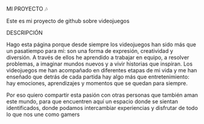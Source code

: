 MI PROYECTO 🎶

Este es mi proyecto de github sobre videojuegos

DESCRIPCIÓN

Hago esta página porque desde siempre los videojuegos han sido más que un pasatiempo para mí: son una forma de expresión, creatividad y diversión. A través de ellos he aprendido a trabajar en equipo, a resolver problemas, a imaginar mundos nuevos y a vivir historias que inspiran. Los videojuegos me han acompañado en diferentes etapas de mi vida y me han enseñado que detrás de cada partida hay algo más que entretenimiento: hay emociones, aprendizajes y momentos que se quedan para siempre.

Por eso quiero compartir esta pasión con otras personas que también aman este mundo, para que encuentren aquí un espacio donde se sientan identificados, donde podamos intercambiar experiencias y disfrutar
de todo lo que nos une como gamers
